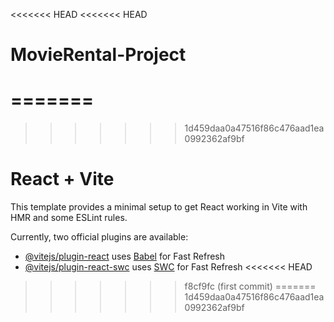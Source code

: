 <<<<<<< HEAD
<<<<<<< HEAD
# MovieRental-Project
=======
=======
>>>>>>> 1d459daa0a47516f86c476aad1ea0992362af9bf
# React + Vite

This template provides a minimal setup to get React working in Vite with HMR and some ESLint rules.

Currently, two official plugins are available:

- [@vitejs/plugin-react](https://github.com/vitejs/vite-plugin-react/blob/main/packages/plugin-react/README.md) uses [Babel](https://babeljs.io/) for Fast Refresh
- [@vitejs/plugin-react-swc](https://github.com/vitejs/vite-plugin-react-swc) uses [SWC](https://swc.rs/) for Fast Refresh
<<<<<<< HEAD
>>>>>>> f8cf9fc (first commit)
=======
>>>>>>> 1d459daa0a47516f86c476aad1ea0992362af9bf
